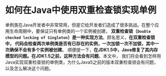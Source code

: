如何在Java中使用双重检查锁实现单例
==================================================================
单例类在Java开发者中非常常用，但是它给开发者们造成了很多挑战。在整个应用生命周期中，要保证只有单例类的一个实例被创建，
**双重检查锁（`Double checked locking of Singleton`）是一种实现方法**。顾名思义，**在双重检查锁中，
代码会检查两次单例类是否有已存在的实例，一次加锁一次不加锁，其中一次确保不会有多个实例被创建**。
顺便提一下，**在JDK1.5中，Java修复了其内存模型的问题。在JDK1.5之前，这种方法会有问题**。本文中，
我们将会看到怎样用Java实现双重检查锁的单例类，为什么Java5之前的版本双重检查锁会有问题，以及怎么解决这个问题。



